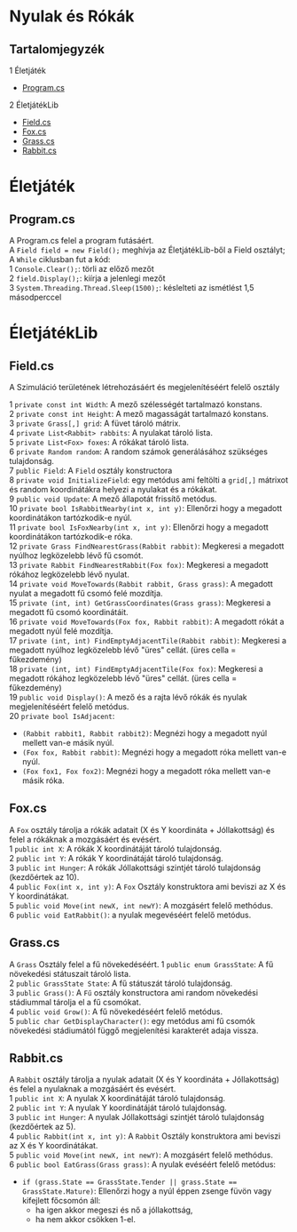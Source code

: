 #               Nyulak és Rókák

## Tartalomjegyzék
1 Életjáték
- [Program.cs](#programcs)

2 ÉletjátékLib
- [Field.cs](#fieldcs)
- [Fox.cs](#foxcs)
- [Grass.cs](#grasscs)
- [Rabbit.cs](#rabbitcs)


# Életjáték
## Program.cs
A Program.cs felel a program futásáért.  
A `Field field = new Field();` meghívja az ÉletjátékLib-ből a Field osztályt;
A `While` ciklusban fut a kód:  
1 `Console.Clear();`: törli az előző mezőt  
2 `field.Display();`: kiírja a jelenlegi mezőt  
3 `System.Threading.Thread.Sleep(1500);`: késlelteti az ismétlést 1,5 másodperccel  


# ÉletjátékLib
## Field.cs

A Szimuláció területének létrehozásáért és megjelenítéséért felelő osztály  

1 `private const int Width`: A mező szélességét tartalmazó konstans.  
2 `private const int Height`: A mező magasságát tartalmazó konstans.  
3 `private Grass[,] grid`: A füvet tároló mátrix.  
4 `private List<Rabbit> rabbits`: A nyulakat tároló lista.  
5 `private List<Fox> foxes`: A rókákat tároló lista.  
6 `private Random random`: A random számok generálásához szükséges tulajdonság.  
7 `public Field`: A `Field` osztály konstructora  
8 `private void InitializeField`: egy metódus ami feltölti a `grid[,]` mátrixot és random koordinátákra helyezi a nyulakat és a rókákat.  
9 `public void Update`: A mező állapotát frissítő metódus.  
10 `private bool IsRabbitNearby(int x, int y)`: Ellenőrzi hogy a megadott koordinátákon tartózkodik-e nyúl.  
11 `private bool IsFoxNearby(int x, int y)`: Ellenőrzi hogy a megadott koordinátákon tartózkodik-e róka.  
12 `private Grass FindNearestGrass(Rabbit rabbit)`: Megkeresi a megadott nyúlhoz legközelebb lévő fű csomót.  
13 `private Rabbit FindNearestRabbit(Fox fox)`: Megkeresi a megadott rókához legközelebb lévő nyulat.  
14 `private void MoveTowards(Rabbit rabbit, Grass grass)`: A megadott nyulat a megadott fű csomó felé mozdítja.  
15 `private (int, int) GetGrassCoordinates(Grass grass)`: Megkeresi a megadott fű csomó koordinátáit.  
16 `private void MoveTowards(Fox fox, Rabbit rabbit)`: A megadott rókát a megadott nyúl felé mozdítja.  
17 `private (int, int) FindEmptyAdjacentTile(Rabbit rabbit)`: Megkeresi a megadott nyúlhoz legközelebb lévő "üres" cellát. (üres cella = fűkezdemény)  
18 `private (int, int) FindEmptyAdjacentTile(Fox fox)`: Megkeresi a megadott rókához legközelebb lévő "üres" cellát. (üres cella = fűkezdemény)  
19 `public void Display()`: A mező és a rajta lévő rókák és nyulak megjelenítéséért felelő metódus.  
20 `private bool IsAdjacent`:
   - `(Rabbit rabbit1, Rabbit rabbit2)`: Megnézi hogy a megadott nyúl mellett van-e másik nyúl.  
   - `(Fox fox, Rabbit rabbit)`: Megnézi hogy a megadott róka mellett van-e nyúl.
   - `(Fox fox1, Fox fox2)`: Megnézi hogy a megadott róka mellett van-e másik róka.

## Fox.cs

A `Fox` osztály tárolja a rókák adatait (X és Y koordináta + Jóllakottság) és felel a rókáknak a mozgásáért és evésért.  
1 `public int X`: A rókák X koordinátáját tároló tulajdonság.  
2 `public int Y`: A rókák Y koordinátáját tároló tulajdonság.  
3 `public int Hunger`: A rókák Jóllakottsági szintjét tároló tulajdonság (kezdőértek az 10).  
4 `public Fox(int x, int y)`: A `Fox` Osztály konstruktora ami beviszi az X és Y koordinátákat.  
5 `public void Move(int newX, int newY)`: A mozgásért felelő methódus.  
6 `public void EatRabbit()`: a nyulak megevéséért felelő metódus.  

## Grass.cs

A `Grass` Osztály felel a fű növekedéséért.
1 `public enum GrassState`: A fű növekedési státuszait tároló lista.  
2 `public GrassState State`: A fű státuszát tároló tulajdonság.  
3 `public Grass()`: A `Fű` osztály konstructora ami random növekedési stádiummal tárolja el a fű csomókat.  
4 `public void Grow()`: A fű növekedéséért felelő metódus.  
5 `public char GetDisplayCharacter()`: egy metódus ami fű csomók növekedési stádiumától függő megjelenítési karakterét adaja vissza.  


## Rabbit.cs

A `Rabbit` osztály tárolja a nyulak adatait (X és Y koordináta + Jóllakottság) és felel a nyulaknak a mozgásáért és evésért.  
1 `public int X`: A nyulak X koordinátáját tároló tulajdonság.  
2 `public int Y`: A nyulak Y koordinátáját tároló tulajdonság.  
3 `public int Hunger`: A nyulak Jóllakottsági szintjét tároló tulajdonság (kezdőértek az 5).  
4 `public Rabbit(int x, int y)`: A `Rabbit` Osztály konstruktora ami beviszi az X és Y koordinátákat.  
5 `public void Move(int newX, int newY)`: A mozgásért felelő methódus.  
6 `public bool EatGrass(Grass grass)`: A nyulak evéséért felelő metódus:  
- `if (grass.State == GrassState.Tender || grass.State == GrassState.Mature)`: Ellenőrzi hogy a nyúl éppen zsenge füvön vagy kifejlett főcsomón áll:
   - ha igen akkor megeszi és nő a jóllakottság,
   - ha nem akkor csökken 1-el.  